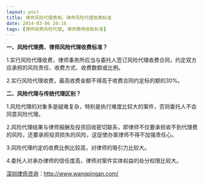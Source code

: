 ```yaml
---
layout: post
title: 律师风险代理费用，律师风险代理收费标准
date: 2014-03-06 20:10
tags: [律师收费风险代理, 律师费用收取标准]
---
```

<strong>一、风险代理费、律师风险代理收费标准？</strong>

1.实行风险代理收费，律师事务所应当与委托人签订风险代理收费合同，约定双方应承担的风险责任、收费方式、收费数额或比例。

2.实行风险代理收费，最高收费金额不得高于收费合同约定标的额的30%。

<strong>二、风险代理与传统代理区别？</strong>

1.风险代理的对象多是疑难复杂，特别是执行难度比较大的案件，否则委托人不会同意风险代理。

2.风险代理结果与律师报酬及投资回收密切联系，即律师不仅要承担收不到代理费的风险，还要承担投资损失的风险，这促使办案律师不得不加强责任心。

3.风险代理约定的收费比例比较高，对律师的吸引力比较大。

4.委托人对承办律师的信任度高，律师对案件实体权益的处分权限比较大。


<a href="http://www.wangpingan.com/">深圳律师咨询</a>：<a href="http://www.wangpingan.com/">http://www.wangpingan.com/</a>

